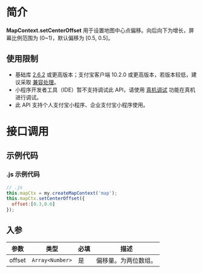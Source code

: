 # 简介
**MapContext.setCenterOffset** 用于设置地图中心点偏移。向后向下为增长，屏幕比例范围为 (0~1)，默认偏移为 [0.5, 0.5]。

## 使用限制

- 基础库 [2.6.2](https://opendocs.alipay.com/mini/framework/lib-upgrade-v2) 或更高版本；支付宝客户端 10.2.0 或更高版本，若版本较低，建议采取 [兼容处理](https://opendocs.alipay.com/mini/framework/compatibility)。
- 小程序开发者工具（IDE）暂不支持调试此 API，请使用 [真机调试](https://opendocs.alipay.com/mini/ide/remote-debug) 功能在真机进行调试。
- 此 API 支持个人支付宝小程序、企业支付宝小程序使用。

# 接口调用

## 示例代码

### .js 示例代码
```javascript
// .js
this.mapCtx = my.createMapContext('map');
this.mapCtx.setCenterOffset({
  offset:[0.3,0.6]
});
```

## 入参
| **参数** | **类型** | **必填** | **描述** |
| --- | --- | --- | --- |
| offset | `Array<Number>` | 是 | 偏移量。为两位数组。 |
